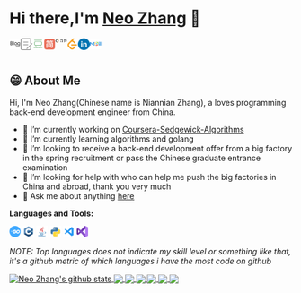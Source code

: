 # Hi there,I'm [Neo Zhang](https://octopuslian.github.io/) 👋  

<a href="https://octopuslian.github.io/">
  <img align="left" alt="Neo's Blog | Blog" width="20px" src="./asserts/blog.svg" />
</a>
<a href="https://www.cnblogs.com/OctoptusLian/">
  <img align="left" alt="Neo's Blog | Bokeyuan" width="21px" src="./asserts/bokeyuan.svg" />
</a>
<a href="https://www.douban.com/people/neo-zhang/">
  <img align="left" alt="Neo's Douban | Douban" width="20px" src="./asserts/douban.svg" />
</a>
<a href="https://www.jianshu.com/u/d2d8986d96aa">
  <img align="left" alt="Neo's Jianshu | Jianshu" width="21px" src="./asserts/jianshu.svg" />
</a>
<a href="https://leetcode-cn.com/u/zoctopus_zhang/">
  <img align="left" alt="Neo's LeetCode-cn | LeetCode-cn" width="20px" src="./asserts/leetcode-cn.svg" />
</a>
<a href="https://leetcode.com/zoctopus-zhang/">
  <img align="left" alt="Neo's LeetCode | LeetCode" width="20px" src="./asserts/leetcode.svg" />
</a>
<a href="https://www.linkedin.com/in/%E5%BF%B5%E5%BF%B5-neo-zhang-%E5%BC%A0-2a9620173/">
  <img align="left" alt="Neo's LinkedIn | Linkedin" width="21px" src="./asserts/Linkedin.svg" />
</a>
<a href="zoctopus@qq.com">
  <img align="left" alt="Neo's QQEmail | QQEmail" width="20px" src="./asserts/QQmail.svg" />
</a>


<br />
<br />

## 😄 About Me  

Hi, I'm Neo Zhang(Chinese name is Niannian Zhang), a loves programming back-end development engineer from China.  

- 🔭 I’m currently working on [Coursera-Sedgewick-Algorithms](https://github.com/OctopusLian/Coursera-Sedgewick-Algorithms)  
- 🌱 I’m currently learning algorithms and golang  
- 👯 I’m looking to receive a back-end development offer from a big factory in the spring recruitment or pass the Chinese graduate entrance examination  
- 🤔 I’m looking for help with who can help me push the big factories in China and abroad, thank you very much  
- 💬 Ask me about anything [here](https://github.com/OctopusLian/OctopusLian)  

**Languages and Tools:**  

<code><img height="20" src="./asserts/golang.png"></code>
<code><img height="20" src="./asserts/cpp.png"></code>
<code><img height="20" src="./asserts/Java.png"></code>
<code><img height="20" src="./asserts/python.png"></code>
<code><img height="20" src="./asserts/vscode.png"></code>
<code><img height="20" src="./asserts/visualstudio.png"></code>


*NOTE: Top languages does not indicate my skill level or something like that, it's a github metric of which languages i have the most code on github*

<a href="https://github.com/anuraghazra/github-readme-stats">
  <img align="center" src="https://github-readme-stats.anuraghazra1.vercel.app/api?username=OctopusLian&show_icons=true&include_all_commits=true&theme=material-palenight" alt="Neo Zhang's github stats" />
</a>
<a href="https://github.com/anuraghazra/github-readme-stats">
  <!-- Change the `github-readme-stats.anuraghazra1.vercel.app` to `github-readme-stats.vercel.app`  -->
  <img align="center" src="https://github-readme-stats.anuraghazra1.vercel.app/api/top-langs/?username=OctopusLian&layout=compact&theme=material-palenight" />
</a>

<a href="https://github.com/OctopusLian/leetcode-solutions">
  <!-- Change the `github-readme-stats.anuraghazra1.vercel.app` to `github-readme-stats.vercel.app`  -->
  <img align="center" src="https://github-readme-stats.anuraghazra1.vercel.app/api/pin/?username=OctopusLian&repo=leetcode-solutions&theme=material-palenight" />
</a>
<a href="https://github.com/OctopusLian/octopuslian.github.io">
  <!-- Change the `github-readme-stats.anuraghazra1.vercel.app` to `github-readme-stats.vercel.app`  -->
  <img align="center" src="https://github-readme-stats.anuraghazra1.vercel.app/api/pin/?username=OctopusLian&repo=octopuslian.github.io&theme=material-palenight" />
</a>

<a href="https://github.com/OctopusLian/lintcode-solutions">
  <!-- Change the `github-readme-stats.anuraghazra1.vercel.app` to `github-readme-stats.vercel.app`  -->
  <img align="center" src="https://github-readme-stats.anuraghazra1.vercel.app/api/pin/?username=OctopusLian&repo=lintcode-solutions&theme=material-palenight" />
</a>

<a href="https://github.com/OctopusLian/nowcoder-solutions">
  <!-- Change the `github-readme-stats.anuraghazra1.vercel.app` to `github-readme-stats.vercel.app`  -->
  <img align="center" src="https://github-readme-stats.anuraghazra1.vercel.app/api/pin/?username=OctopusLian&repo=nowcoder-solutions&theme=material-palenight" />
</a>

<a href="https://github.com/OctopusLian/Coursera-Sedgewick-Algorithms">
  <!-- Change the `github-readme-stats.anuraghazra1.vercel.app` to `github-readme-stats.vercel.app`  -->
  <img align="center" src="https://github-readme-stats.anuraghazra1.vercel.app/api/pin/?username=OctopusLian&repo=Coursera-Sedgewick-Algorithms&theme=material-palenight" />
</a>

<!--
**OctopusLian/OctopusLian** is a ✨ _special_ ✨ repository because its `README.md` (this file) appears on your GitHub profile.

Here are some ideas to get you started:

- 🔭 I’m currently working on ...
- 🌱 I’m currently learning ...
- 👯 I’m looking to collaborate on ...
- 🤔 I’m looking for help with ...
- 💬 Ask me about ...
- 📫 How to reach me: ...
- 😄 Pronouns: ...
- ⚡ Fun fact: ...
-->

